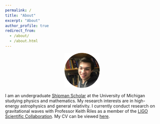 ```yaml
---
permalink: /
title: "About"
excerpt: "About"
author_profile: true
redirect_from: 
  - /about/
  - /about.html
---
```

<p align="center"><img src = "/images/grantweldon.jpg" height="115" width="115"></p>


I am an undergraduate <a href="https://shipmansociety.com/about-us/">Shipman Scholar</a> at the University of Michigan studying physics and mathematics. My research interests are in high-energy astrophysics and general relativity. I currently conduct research on gravitational waves with Professor Keith Riles as a member of the <a href="https://ligo.caltech.edu">LIGO Scientific Collaboration</a>. My CV can be viewed <a href="/files/grantweldoncv.pdf">here</a>.

